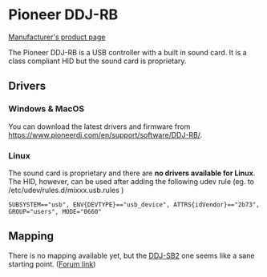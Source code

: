 # Pioneer DDJ-RB

[Manufacturer's product
page](http://www.pioneerdj.com/en/product/controller/ddj-rb/)

The Pioneer DDJ-RB is a USB controller with a built in sound card. It is
a class compliant HID but the sound card is proprietary.

## Drivers

### Windows & MacOS

You can download the latest drivers and firmware from
<https://www.pioneerdj.com/en/support/software/DDJ-RB/>.

### Linux

The sound card is proprietary and there are **no drivers available for
Linux**. The HID, however, can be used after adding the following udev
rule (eg. to /etc/udev/rules.d/mixxx.usb.rules )

`SUBSYSTEM=="usb", ENV{DEVTYPE}=="usb_device", ATTRS{idVendor}=="2b73",
GROUP="users", MODE="0660"`

## Mapping

There is no mapping available yet, but the
[DDJ-SB2](https://www.mixxx.org/wiki/doku.php/pioneer_ddj-sb2) one seems
like a sane starting point. ([Forum
link](https://www.mixxx.org/forums/viewtopic.php?f=3&t=9464#p34297))
